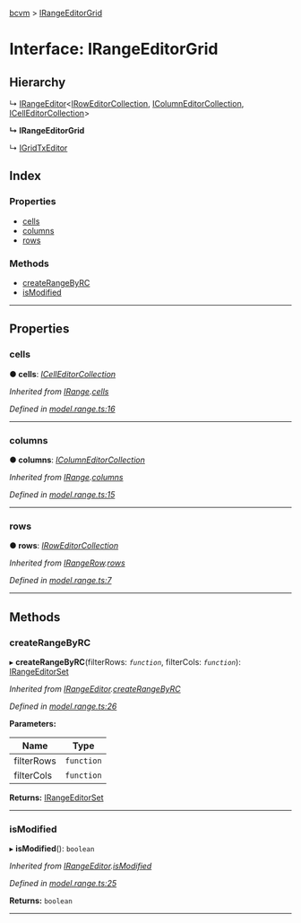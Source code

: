 [bcvm](../README.md) > [IRangeEditorGrid](../interfaces/irangeeditorgrid.md)

# Interface: IRangeEditorGrid

## Hierarchy

↳  [IRangeEditor](irangeeditor.md)<[IRowEditorCollection](iroweditorcollection.md), [IColumnEditorCollection](icolumneditorcollection.md), [ICellEditorCollection](icelleditorcollection.md)>

**↳ IRangeEditorGrid**

↳  [IGridTxEditor](igridtxeditor.md)

## Index

### Properties

* [cells](irangeeditorgrid.md#cells)
* [columns](irangeeditorgrid.md#columns)
* [rows](irangeeditorgrid.md#rows)

### Methods

* [createRangeByRC](irangeeditorgrid.md#createrangebyrc)
* [isModified](irangeeditorgrid.md#ismodified)

---

## Properties

<a id="cells"></a>

###  cells

**● cells**: *[ICellEditorCollection](icelleditorcollection.md)*

*Inherited from [IRange](irange.md).[cells](irange.md#cells)*

*Defined in [model.range.ts:16](https://github.com/boardwalktech/Boardwalk-Client-Virtual-Machine-JS/blob/bd51c2e/typescript/src/model.range.ts#L16)*

___
<a id="columns"></a>

###  columns

**● columns**: *[IColumnEditorCollection](icolumneditorcollection.md)*

*Inherited from [IRange](irange.md).[columns](irange.md#columns)*

*Defined in [model.range.ts:15](https://github.com/boardwalktech/Boardwalk-Client-Virtual-Machine-JS/blob/bd51c2e/typescript/src/model.range.ts#L15)*

___
<a id="rows"></a>

###  rows

**● rows**: *[IRowEditorCollection](iroweditorcollection.md)*

*Inherited from [IRangeRow](irangerow.md).[rows](irangerow.md#rows)*

*Defined in [model.range.ts:7](https://github.com/boardwalktech/Boardwalk-Client-Virtual-Machine-JS/blob/bd51c2e/typescript/src/model.range.ts#L7)*

___

## Methods

<a id="createrangebyrc"></a>

###  createRangeByRC

▸ **createRangeByRC**(filterRows: *`function`*, filterCols: *`function`*): [IRangeEditorSet](irangeeditorset.md)

*Inherited from [IRangeEditor](irangeeditor.md).[createRangeByRC](irangeeditor.md#createrangebyrc)*

*Defined in [model.range.ts:26](https://github.com/boardwalktech/Boardwalk-Client-Virtual-Machine-JS/blob/bd51c2e/typescript/src/model.range.ts#L26)*

**Parameters:**

| Name | Type |
| ------ | ------ |
| filterRows | `function` |
| filterCols | `function` |

**Returns:** [IRangeEditorSet](irangeeditorset.md)

___
<a id="ismodified"></a>

###  isModified

▸ **isModified**(): `boolean`

*Inherited from [IRangeEditor](irangeeditor.md).[isModified](irangeeditor.md#ismodified)*

*Defined in [model.range.ts:25](https://github.com/boardwalktech/Boardwalk-Client-Virtual-Machine-JS/blob/bd51c2e/typescript/src/model.range.ts#L25)*

**Returns:** `boolean`

___

